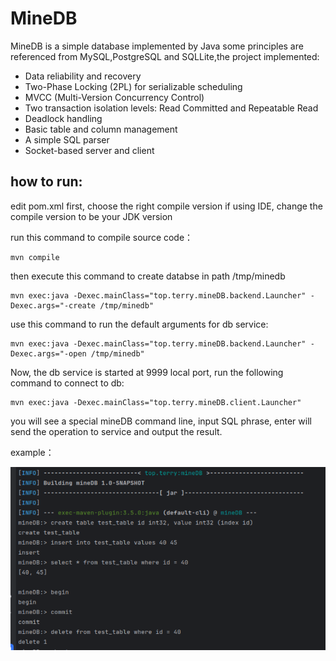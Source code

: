 # MineDB

MineDB is a simple database implemented by Java
some principles are referenced from MySQL,PostgreSQL and SQLLite,the project implemented:

* Data reliability and recovery 
* Two-Phase Locking (2PL) for serializable scheduling
* MVCC (Multi-Version Concurrency Control)
* Two transaction isolation levels: Read Committed and Repeatable Read
* Deadlock handling
* Basic table and column management
* A simple SQL parser
* Socket-based server and client


## how to run:

edit pom.xml first, choose the right compile version
if using IDE, change the compile version to be your JDK version

run this command to compile source code：

```shell
mvn compile
```

then execute this command to create databse in path /tmp/minedb 

```shell
mvn exec:java -Dexec.mainClass="top.terry.mineDB.backend.Launcher" -Dexec.args="-create /tmp/minedb"
```

use this command to run the default arguments for db service:

```shell
mvn exec:java -Dexec.mainClass="top.terry.mineDB.backend.Launcher" -Dexec.args="-open /tmp/minedb"
```

Now, the db service is started at 9999 local port, run the following command to connect to db:
```shell
mvn exec:java -Dexec.mainClass="top.terry.mineDB.client.Launcher"
```


you will see a special mineDB command line, input SQL phrase, enter will send the operation to service 
and output the result.

example：


![img_1.png](img_1.png)
